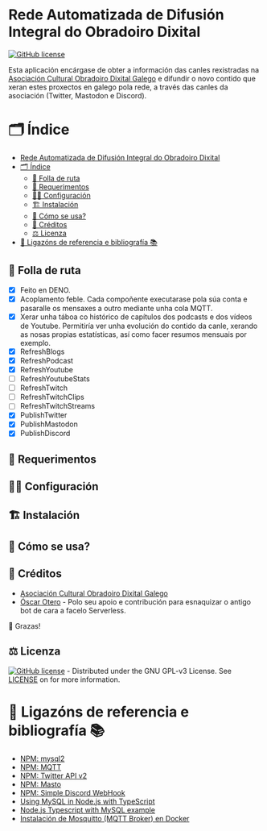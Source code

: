 # Rede Automatizada de Difusión Integral do Obradoiro Dixital

[![GitHub license][license-shield]][license-url]

Esta aplicación encárgase de obter a información das canles rexistradas na [Asociación Cultural Obradoiro Dixital Galego](https://obradoirodixitalgalego.gal) e difundir o novo contido que xeran estes proxectos en galego pola rede, a través das canles da asociación (Twitter, Mastodon e Discord).

# 🗂️ Índice

- [Rede Automatizada de Difusión Integral do Obradoiro Dixital](#rede-automatizada-de-difusión-integral-do-obradoiro-dixital)
- [🗂️ Índice](#️-índice)
  - [📝 Folla de ruta](#-folla-de-ruta)
  - [🧩 Requerimentos](#-requerimentos)
  - [🧑‍🍳 Configuración](#-configuración)
  - [🏗️ Instalación](#️-instalación)
  - [🧙 Cómo se usa?](#-cómo-se-usa)
  - [🎯 Créditos](#-créditos)
  - [⚖️ Licenza](#️-licenza)
- [🔗 Ligazóns de referencia e bibliografía 📚](#-ligazóns-de-referencia-e-bibliografía-)

<!-- Created by https://github.com/ekalinin/github-markdown-toc -->

## 📝 Folla de ruta

- [x] Feito en DENO.
- [x] Acoplamento feble. Cada compoñente executarase pola súa conta e pasaralle os mensaxes a outro mediante unha cola MQTT.
- [x] Xerar unha táboa co histórico de capítulos dos podcasts e dos vídeos de Youtube. Permitiría ver unha evolución do contido da canle, xerando as nosas propias estatísticas, así como facer resumos mensuais por exemplo.
- [x] RefreshBlogs
- [x] RefreshPodcast
- [x] RefreshYoutube
- [ ] RefreshYoutubeStats
- [ ] RefreshTwitch
- [ ] RefreshTwitchClips
- [ ] RefreshTwitchStreams
- [x] PublishTwitter
- [x] PublishMastodon
- [x] PublishDiscord

## 🧩 Requerimentos

## 🧑‍🍳 Configuración

## 🏗️ Instalación

## 🧙 Cómo se usa?

## 🎯 Créditos

- [Asociación Cultural Obradoiro Dixital Galego](https://obradoirodixitalgalego.gal)
- [Óscar Otero]() - Polo seu apoio e contribución para esnaquizar o antigo bot de cara a facelo Serverless.

🙏 Grazas!

## ⚖️ Licenza

[![GitHub license][license-shield]][license-url] - Distributed under the GNU GPL-v3 License. See [LICENSE][license-url] on for more information.

# 🔗 Ligazóns de referencia e bibliografía 📚

- [NPM: mysql2](https://www.npmjs.com/package/mysql2)
- [NPM: MQTT](https://github.com/mqttjs/MQTT.js?tab=readme-ov-file#typescript)
- [NPM: Twitter API v2](https://www.npmjs.com/package/twitter-api-v2)
- [NPM: Masto](https://www.npmjs.com/package/masto)
- [NPM: Simple Discord WebHook](https://www.npmjs.com/package/simple-discord-webhooks)
- [Using MySQL in Node.js with TypeScript](https://medium.com/deno-the-complete-reference/deno-nuggets-in-memory-db-session-storage-ed5441a8812d)
- [Node.js Typescript with MySQL example](https://www.bezkoder.com/node-js-typescript-mysql/)
- [Instalación de Mosquitto (MQTT Broker) en Docker](https://www.manelrodero.com/blog/instalacion-de-mosquitto-mqtt-broker-en-docker)

<!-- MARKDOWN LINKS & IMAGES -->
<!-- https://www.markdownguide.org/basic-syntax/#reference-style-links -->

[license-shield]: https://img.shields.io/badge/license-GNU%20GPL--v3-brightgreen
[license-url]: https://github.com/pvillaverde/radio_dixital/blob/main/LICENSE
[project-url]: https://github.com/pvillaverde/radio_dixital
[issues-url]: https://github.com/pvillaverde/radio_dixital/issues
